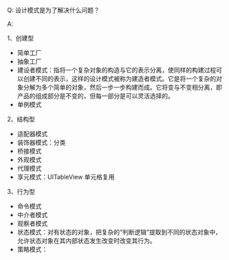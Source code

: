 Q: 设计模式是为了解决什么问题？

A: 

1、创建型

- 简单工厂
- 抽象工厂
- 建设者模式：指将一个复杂对象的构造与它的表示分离，使同样的构建过程可以创建不同的表示，这样的设计模式被称为建造者模式。它是将一个复杂的对象分解为多个简单的对象，然后一步一步构建而成。它将变与不变相分离，即产品的组成部分是不变的，但每一部分是可以灵活选择的。
- 单例模式

2、结构型

- 适配器模式
- 装饰器模式：分类
- 桥接模式
- 外观模式
- 代理模式
- 享元模式：UITableView 单元格复用

3、行为型

- 命令模式
- 中介者模式
- 观察者模式
- 状态模式：对有状态的对象，把复杂的“判断逻辑”提取到不同的状态对象中，允许状态对象在其内部状态发生改变时改变其行为。 
- 策略模式：